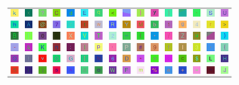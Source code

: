 <table>
<tr>
<td><img src="6B.gif"></td>
<td><img src="78.gif"></td>
<td><img src="3F.gif"></td>
<td><img src="43.gif"></td>
<td><img src="64.gif"></td>
<td><img src="45.gif"></td>
<td><img src="71.gif"></td>
<td><img src="3C.gif"></td>
<td><img src="gr1.gif"></td>
<td><img src="7D.gif"></td>
<td><img src="79.gif"></td>
<td><img src="5D.gif"></td>
<td><img src="gr2.gif"></td>
<td><img src="60.gif"></td>
<td><img src="53.gif"></td>
<td><img src="55.gif"></td>
</tr>
<tr>
<td><img src="68.gif"></td>
<td><img src="41.gif"></td>
<td><img src="40.gif"></td>
<td><img src="37.gif"></td>
<td><img src="7A.gif"></td>
<td><img src="74.gif"></td>
<td><img src="77.gif"></td>
<td><img src="52.gif"></td>
<td><img src="59.gif"></td>
<td><img src="4D.gif"></td>
<td><img src="62.gif"></td>
<td><img src="31.gif"></td>
<td><img src="67.gif"></td>
<td><img src="34.gif"></td>
<td><img src="72.gif"></td>
<td><img src="3E.gif"></td>
</tr>
<tr>
<td><img src="42.gif"></td>
<td><img src="7C.gif"></td>
<td><img src="30.gif"></td>
<td><img src="2E.gif"></td>
<td><img src="58.gif"></td>
<td><img src="56.gif"></td>
<td><img src="54.gif"></td>
<td><img src="32.gif"></td>
<td><img src="5F.gif"></td>
<td><img src="28.gif"></td>
<td><img src="2A.gif"></td>
<td><img src="2F.gif"></td>
<td><img src="5A.gif"></td>
<td><img src="75.gif"></td>
<td><img src="gr3.gif"></td>
<td><img src="29.gif"></td>
</tr>
<tr>
<td><img src="2D.gif"></td>
<td><img src="26.gif"></td>
<td><img src="4B.gif"></td>
<td><img src="6E.gif"></td>
<td><img src="3A.gif"></td>
<td><img src="6C.gif"></td>
<td><img src="70.gif"></td>
<td><img src="27.gif"></td>
<td><img src="50.gif"></td>
<td><img src="23.gif"></td>
<td><img src="39.gif"></td>
<td><img src="66.gif"></td>
<td><img src="49.gif"></td>
<td><img src="33.gif"></td>
<td><img src="2C.gif"></td>
<td><img src="7B.gif"></td>
</tr>
<tr>
<td><img src="51.gif"></td>
<td><img src="21.gif"></td>
<td><img src="76.gif"></td>
<td><img src="4F.gif"></td>
<td><img src="47.gif"></td>
<td><img src="5B.gif"></td>
<td><img src="4E.gif"></td>
<td><img src="36.gif"></td>
<td><img src="44.gif"></td>
<td><img src="22.gif"></td>
<td><img src="65.gif"></td>
<td><img src="3B.gif"></td>
<td><img src="63.gif"></td>
<td><img src="24.gif"></td>
<td><img src="4C.gif"></td>
<td><img src="48.gif"></td>
</tr>
<tr>
<td><img src="35.gif"></td>
<td><img src="69.gif"></td>
<td><img src="6A.gif"></td>
<td><img src="73.gif"></td>
<td><img src="5E.gif"></td>
<td><img src="38.gif"></td>
<td><img src="6F.gif"></td>
<td><img src="57.gif"></td>
<td><img src="46.gif"></td>
<td><img src="6D.gif"></td>
<td><img src="25.gif"></td>
<td><img src="61.gif"></td>
<td><img src="2B.gif"></td>
<td><img src="3D.gif"></td>
<td><img src="7E.gif"></td>
<td><img src="4A.gif"></td>
</tr>
</table>
